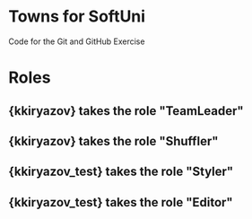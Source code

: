 # Towns for SoftUni
Code for the Git and GitHub Exercise

# Roles
##	{kkiryazov} takes the role "TeamLeader"
##	{kkiryazov} takes the role "Shuffler"
##	{kkiryazov_test} takes the role "Styler"
##	{kkiryazov_test} takes the role "Editor"
